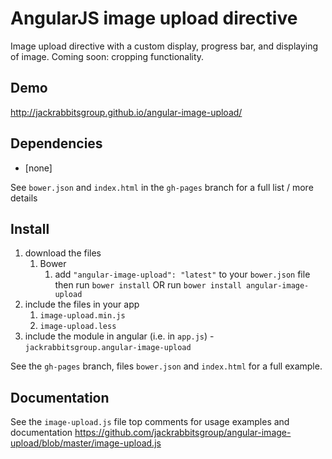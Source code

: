 # AngularJS image upload directive

Image upload directive with a custom display, progress bar, and displaying of image.
Coming soon: cropping functionality.

## Demo
http://jackrabbitsgroup.github.io/angular-image-upload/

## Dependencies
- [none]

See `bower.json` and `index.html` in the `gh-pages` branch for a full list / more details

## Install
1. download the files
	1. Bower
		1. add `"angular-image-upload": "latest"` to your `bower.json` file then run `bower install` OR run `bower install angular-image-upload`
2. include the files in your app
	1. `image-upload.min.js`
	2. `image-upload.less`
3. include the module in angular (i.e. in `app.js`) - `jackrabbitsgroup.angular-image-upload`

See the `gh-pages` branch, files `bower.json` and `index.html` for a full example.


## Documentation
See the `image-upload.js` file top comments for usage examples and documentation
https://github.com/jackrabbitsgroup/angular-image-upload/blob/master/image-upload.js